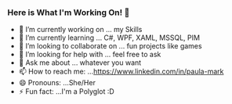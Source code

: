 ### Here is What I'm Working On! 👋


- 🔭 I’m currently working on ... my Skills
- 🌱 I’m currently learning ... C#, WPF, XAML, MSSQL, PIM
- 👯 I’m looking to collaborate on ... fun projects like games
- 🤔 I’m looking for help with ... feel free to ask
- 💬 Ask me about ... whatever you want
- 📫 How to reach me: ...https://www.linkedin.com/in/paula-mark
- 😄 Pronouns: ...She/Her
- ⚡ Fun fact: ...I'm a Polyglot :D

